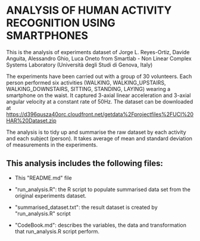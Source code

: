 # ANALYSIS OF HUMAN ACTIVITY RECOGNITION USING SMARTPHONES

This is the analysis of experiments dataset of Jorge L. Reyes-Ortiz, Davide Anguita, Alessandro Ghio, Luca Oneto from Smartlab - Non Linear Complex Systems Laboratory (Università degli Studi di Genova, Italy)

The experiments have been carried out with a group of 30 volunteers. Each person performed six activities (WALKING, WALKING_UPSTAIRS, WALKING_DOWNSTAIRS, SITTING, STANDING, LAYING) wearing a smartphone on the waist. It captured 3-axial linear acceleration and 3-axial angular velocity at a constant rate of 50Hz. The dataset can be downloaded at https://d396qusza40orc.cloudfront.net/getdata%2Fprojectfiles%2FUCI%20HAR%20Dataset.zip

The analysis is to tidy up and summarise the raw dataset by each activity and each subject (person). It takes average of mean and standard deviation of measurements in the experiments.

This analysis includes the following files:
-------------------------------------------

- This "README.md" file

- "run_analysis.R": the R script to populate summarised data set from the original experiments dataset.

- "summarised_dataset.txt": the result dataset is created by "run_analysis.R" script

- "CodeBook.md": describes the variables, the data and transformation that run_analysis.R script perform.
